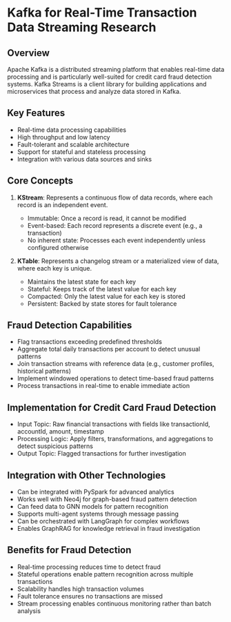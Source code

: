 # Kafka for Real-Time Transaction Data Streaming Research

## Overview
Apache Kafka is a distributed streaming platform that enables real-time data processing and is particularly well-suited for credit card fraud detection systems. Kafka Streams is a client library for building applications and microservices that process and analyze data stored in Kafka.

## Key Features
- Real-time data processing capabilities
- High throughput and low latency
- Fault-tolerant and scalable architecture
- Support for stateful and stateless processing
- Integration with various data sources and sinks

## Core Concepts
1. **KStream**: Represents a continuous flow of data records, where each record is an independent event.
   - Immutable: Once a record is read, it cannot be modified
   - Event-based: Each record represents a discrete event (e.g., a transaction)
   - No inherent state: Processes each event independently unless configured otherwise

2. **KTable**: Represents a changelog stream or a materialized view of data, where each key is unique.
   - Maintains the latest state for each key
   - Stateful: Keeps track of the latest value for each key
   - Compacted: Only the latest value for each key is stored
   - Persistent: Backed by state stores for fault tolerance

## Fraud Detection Capabilities
- Flag transactions exceeding predefined thresholds
- Aggregate total daily transactions per account to detect unusual patterns
- Join transaction streams with reference data (e.g., customer profiles, historical patterns)
- Implement windowed operations to detect time-based fraud patterns
- Process transactions in real-time to enable immediate action

## Implementation for Credit Card Fraud Detection
- Input Topic: Raw financial transactions with fields like transactionId, accountId, amount, timestamp
- Processing Logic: Apply filters, transformations, and aggregations to detect suspicious patterns
- Output Topic: Flagged transactions for further investigation

## Integration with Other Technologies
- Can be integrated with PySpark for advanced analytics
- Works well with Neo4j for graph-based fraud pattern detection
- Can feed data to GNN models for pattern recognition
- Supports multi-agent systems through message passing
- Can be orchestrated with LangGraph for complex workflows
- Enables GraphRAG for knowledge retrieval in fraud investigation

## Benefits for Fraud Detection
- Real-time processing reduces time to detect fraud
- Stateful operations enable pattern recognition across multiple transactions
- Scalability handles high transaction volumes
- Fault tolerance ensures no transactions are missed
- Stream processing enables continuous monitoring rather than batch analysis
